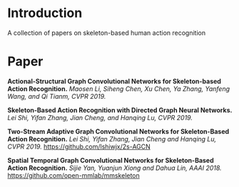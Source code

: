 # Introduction
A collection of papers on skeleton-based human action recognition
 
# Paper

**Actional-Structural Graph Convolutional Networks for Skeleton-based Action Recognition.** *Maosen Li, Siheng Chen, Xu Chen, Ya Zhang, Yanfeng Wang, and Qi Tianm, CVPR 2019.*

**Skeleton-Based Action Recognition with Directed Graph Neural Networks.** *Lei Shi, Yifan Zhang, Jian Cheng, and Hanqing Lu, CVPR 2019.*

**Two-Stream Adaptive Graph Convolutional Networks for Skeleton-Based Action Recognition.** *Lei Shi, Yifan Zhang, Jian Cheng and Hanqing Lu, CVPR 2019.* https://github.com/lshiwjx/2s-AGCN
 
**Spatial Temporal Graph Convolutional Networks for Skeleton-Based Action Recognition.** *Sijie Yan, Yuanjun Xiong and Dahua Lin, AAAI 2018.* https://github.com/open-mmlab/mmskeleton


